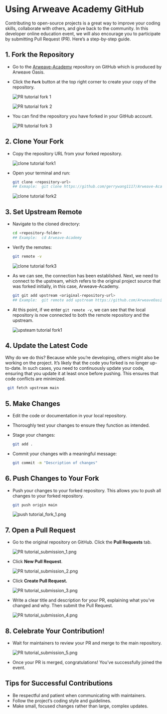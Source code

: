 # Using Arweave Academy GitHub

Contributing to open-source projects is a great way to improve your coding skills, collaborate with others, and give back to the community. In this developer online education event, we will also encourage you to participate by submitting Pull Request (PR). Here’s a step-by-step guide.

## 1. Fork the Repository

- Go to the [Arweave-Academy](https://github.com/ArweaveOasis/Arweave-Academy) repository on GitHub which is produced by Arweave Oasis.
- Click the **`Fork`** button at the top right corner to create your copy of the repository.

  ![PR tutorial fork 1](./image/PR%20tutorial_fork_1.png)

  ![PR tutorial fork 2](./image/PR%20tutorial_fork_2.png)

- You can find the repository you have forked in your GitHub account.

  ![PR tutorial fork 3](./image/PR%20tutorial_fork_3.png)

## 2. Clone Your Fork

- Copy the repository URL from your forked repository.

  ![clone tutorial fork1](./image/Clone%20tutorial_fork_1.png)

- Open your terminal and run:

  ``` bash
  git clone <repository-url>
  ## Exmaple:  git clone https://github.com/gerrywang1117/Arweave-Academy.git
  ```

  ![clone tutorial fork2](./image/Clone%20tutorial_fork_2.png)

## 3. Set Upstream Remote

- Navigate to the cloned directory:

  ``` bash
  cd <repository-folder>
  ## Example:  cd Arweave-Academy
  ```

- Verify the remotes:

  ``` bash
  git remote -v
  ```

  ![clone tutorial fork3](./image/Clone%20tutorial_fork_3.png)

- As we can see, the connection has been established. Next, we need to connect to the upstream, which refers to the original project source that was forked initially, in this case, Arweave-Academy.

  ``` bash
  git git add upstream <original-repository-url>
  ## Example:  git remote add upstream https://github.com/ArweaveOasis/Arweave-Academy.git
  ```

- At this point, if we enter `git remote -v`, we can see that the local repository is now connected to both the remote repository and the upstream.

  ![upsteam tutorial fork1](./image/Upsteam%20tutorial_fork_1.png)

## 4. Update the Latest Code

Why do we do this? Because while you’re developing, others might also be working on the project. It’s likely that the code you forked is no longer up-to-date. In such cases, you need to continuously update your code, ensuring that you update it at least once before pushing. This ensures that code conflicts are minimized.

```bash
 git fetch upstream main
```

## 5. Make Changes

- Edit the code or documentation in your local repository.
- Thoroughly test your changes to ensure they function as intended.
- Stage your changes:

    ```bash
    git add .
    ```

- Commit your changes with a meaningful message:

    ```bash
    git commit -m "Description of changes"
    ```

## 6. Push Changes to Your Fork

- Push your changes to your forked repository. This allows you to push all changes to your forked repository.

    ```bash
    git push origin main
    ```

    ![push tutorial_fork_1.png](./image/push%20tutorial_fork_1.png)

## 7. Open a Pull Request

- Go to the original repository on GitHub. Click the **Pull Requests** tab.

    ![PR tutorial_submission_1.png](./image/PR%20tutorial_submission_1.png)

- Click **New Pull Request**.

    ![PR tutorial_submission_2.png](./image/PR%20tutorial_submission_2.png)

- Click **Create Pull Request.**

    ![PR tutorial_submission_3.png](./image/PR%20tutorial_submission_3.png)

- Write a clear title and description for your PR, explaining what you’ve changed and why. Then submit the Pull Request.

    ![PR tutorial_submission_4.png](./image/PR%20tutorial_submission_4.png)

## 8. Celebrate Your Contribution!

- Wait for maintainers to review your PR and merge to the main repository.

  ![PR tutorial_submission_5.png](./image/PR%20tutorial_submission_5.png)

- Once your PR is merged, congratulations! You’ve successfully joined the event.

## Tips for Successful Contributions

- Be respectful and patient when communicating with maintainers.
- Follow the project’s coding style and guidelines.
- Make small, focused changes rather than large, complex updates.
